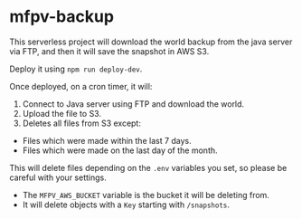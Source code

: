 # mfpv-backup

This serverless project will download the world backup from the java server via FTP, and then it will save the snapshot in AWS S3.

Deploy it using `npm run deploy-dev`.

Once deployed, on a cron timer, it will:

1. Connect to Java server using FTP and download the world.
2. Upload the file to S3.
3. Deletes all files from S3 except:
  * Files which were made within the last 7 days.
  * Files which were made on the last day of the month.

This will delete files depending on the `.env` variables you set, so please be careful with your settings.

* The `MFPV_AWS_BUCKET` variable is the bucket it will be deleting from.
* It will delete objects with a `Key` starting with `/snapshots`.
